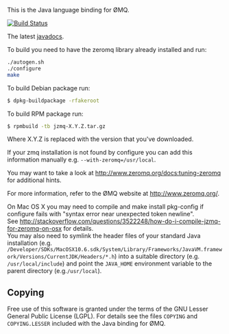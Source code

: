 This is the Java language binding for ØMQ.

[![Build Status](https://travis-ci.org/zeromq/jzmq.png?branch=master)](https://travis-ci.org/zeromq/jzmq)

The latest [javadocs](http://zeromq.github.com/jzmq/javadocs/).

To build you need to have the zeromq library already installed and run:

```bash
./autogen.sh
./configure
make
```


To build Debian package run:
```bash
$ dpkg-buildpackage -rfakeroot
```
To build RPM package run:
```bash
$ rpmbuild -tb jzmq-X.Y.Z.tar.gz
```

Where X.Y.Z is replaced with the version that you've downloaded.

If your zmq installation is not found by configure you can add this information manually e.g. `--with-zeromq=/usr/local`.

You may want to take a look at http://www.zeromq.org/docs:tuning-zeromq for additional hints.

For more information, refer to the ØMQ website at http://www.zeromq.org/.

On Mac OS X you may need to compile and make install pkg-config if configure fails with "syntax error near unexpected token newline".   
See http://stackoverflow.com/questions/3522248/how-do-i-compile-jzmq-for-zeromq-on-osx for details.   
You may also need to symlink the header files of your standard Java installation (e.g. `/Developer/SDKs/MacOSX10.6.sdk/System/Library/Frameworks/JavaVM.framework/Versions/CurrentJDK/Headers/*.h`) into a suitable directory (e.g. `/usr/local/include`) and point the `JAVA_HOME` environment variable to the parent directory (e.g.`/usr/local`).

Copying
-------

Free use of this software is granted under the terms of the GNU Lesser General
Public License (LGPL). For details see the files `COPYING` and `COPYING.LESSER`
included with the Java binding for ØMQ.

